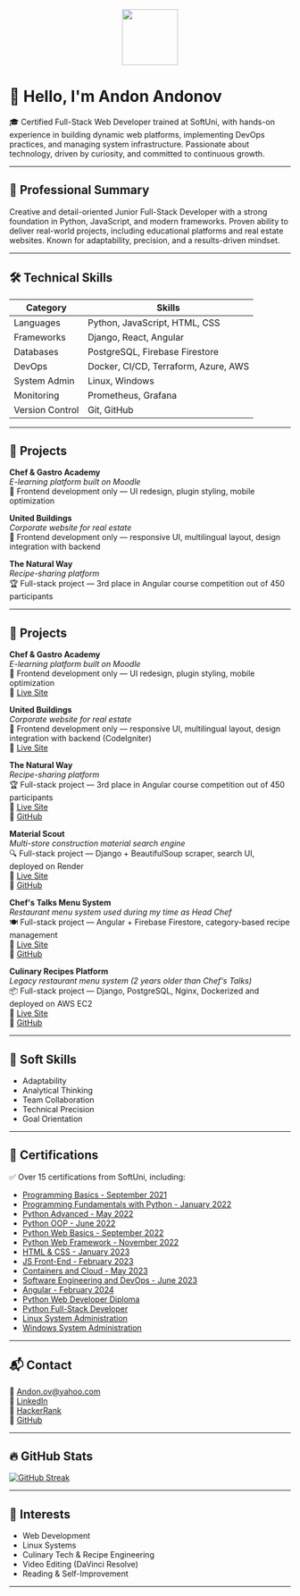 <div id="header" align="center">
   <img src="https://media.giphy.com/media/hqU2KkjW5bE2v2Z7Q2/giphy.gif" width="100"/>
</div>

# 👋 Hello, I'm Andon Andonov

🎓 Certified Full-Stack Web Developer trained at SoftUni, with hands-on experience in building dynamic web platforms, implementing DevOps practices, and managing system infrastructure. Passionate about technology, driven by curiosity, and committed to continuous growth.

---

## 🧠 Professional Summary

Creative and detail-oriented Junior Full-Stack Developer with a strong foundation in Python, JavaScript, and modern frameworks. Proven ability to deliver real-world projects, including educational platforms and real estate websites. Known for adaptability, precision, and a results-driven mindset.

---

## 🛠️ Technical Skills

| Category         | Skills                                                                 |
|------------------|------------------------------------------------------------------------|
| Languages        | Python, JavaScript, HTML, CSS                                          |
| Frameworks       | Django, React, Angular                                                 |
| Databases        | PostgreSQL, Firebase Firestore                                         |
| DevOps           | Docker, CI/CD, Terraform, Azure, AWS                                   |
| System Admin     | Linux, Windows                                                         |
| Monitoring       | Prometheus, Grafana                                                    |
| Version Control  | Git, GitHub                                                            |

---

## 💼 Projects

**Chef & Gastro Academy**  
_E-learning platform built on Moodle_  
🔧 Frontend development only — UI redesign, plugin styling, mobile optimization

**United Buildings**  
_Corporate website for real estate_  
🎯 Frontend development only — responsive UI, multilingual layout, design integration with backend

**The Natural Way**  
_Recipe-sharing platform_  
🏆 Full-stack project — 3rd place in Angular course competition out of 450 participants

---

## 💼 Projects

**Chef & Gastro Academy**  
_E-learning platform built on Moodle_  
🔧 Frontend development only — UI redesign, plugin styling, mobile optimization  
🔗 [Live Site](https://academy.chefandgastro.com/)

**United Buildings**  
_Corporate website for real estate_  
🎯 Frontend development only — responsive UI, multilingual layout, design integration with backend (CodeIgniter)  
🔗 [Live Site](https://unitedbuildings.bg/)

**The Natural Way**  
_Recipe-sharing platform_  
🏆 Full-stack project — 3rd place in Angular course competition out of 450 participants  
🔗 [Live Site](https://andon-ov.github.io/)  
🔗 [GitHub](https://github.com/Andon-ov/andon-ov.github.io)

**Material Scout**  
_Multi-store construction material search engine_  
🔍 Full-stack project — Django + BeautifulSoup scraper, search UI, deployed on Render  
🔗 [Live Site](https://multisite-material-search.onrender.com/)  
🔗 [GitHub](https://github.com/Andon-ov/MultiSite-Material-Search)

**Chef's Talks Menu System**  
_Restaurant menu system used during my time as Head Chef_  
🍽️ Full-stack project — Angular + Firebase Firestore, category-based recipe management  
🔗 [Live Site](https://chefs-talks.web.app/#/categories)  
🔗 [GitHub](https://github.com/Andon-ov/Chefs-talk)

**Culinary Recipes Platform**  
_Legacy restaurant menu system (2 years older than Chef's Talks)_  
📦 Full-stack project — Django, PostgreSQL, Nginx, Dockerized and deployed on AWS EC2  
🔗 [Live Site](http://recipes.run.place/)  
🔗 [GitHub](https://github.com/Andon-ov/Culinary-Recipes)

---

## 🤝 Soft Skills

- Adaptability  
- Analytical Thinking  
- Team Collaboration  
- Technical Precision  
- Goal Orientation  

---

## 📜 Certifications

✅ Over 15 certifications from SoftUni, including:

- [Programming Basics - September 2021](https://softuni.bg/certificates/details/116579/722a9e3f)
- [Programming Fundamentals with Python - January 2022](https://softuni.bg/certificates/details/129064/a4a5df30)
- [Python Advanced - May 2022](https://softuni.bg/certificates/details/135930/eaa7da7c)
- [Python OOP - June 2022](https://softuni.bg/certificates/details/140917/0e009a58)
- [Python Web Basics - September 2022](https://softuni.bg/certificates/details/147044/ff1d104c)
- [Python Web Framework - November 2022](https://softuni.bg/certificates/details/152946/d4a38a41)
- [HTML & CSS - January 2023](https://softuni.bg/certificates/details/163058/28db8b2e)
- [JS Front-End - February 2023](https://softuni.bg/certificates/details/170741/1533ef14)
- [Containers and Cloud - May 2023](https://softuni.bg/certificates/details/174474/b265410d)
- [Software Engineering and DevOps - June 2023](https://softuni.bg/certificates/details/183299/cdc600b4)
- [Angular - February 2024](https://softuni.bg/certificates/details/211833/7fdb9c70)
- [Python Web Developer Diploma](https://softuni.bg/certificates/details/178500/14e84108)
- [Python Full-Stack Developer](https://softuni.bg/certificates/details/215969/5ef53031)
- [Linux System Administration](https://softuni.bg/certificates/details/243478/4519f802)  
- [Windows System Administration](https://softuni.bg/certificates/details/247485/33a91b7b)

---
  
## 📬 Contact

📧 Andon.ov@yahoo.com  
🔗 [LinkedIn](https://www.linkedin.com/in/andon-ov)  
🔗 [HackerRank](https://www.hackerrank.com/BigDo)  
🔗 [GitHub](https://github.com/Andon-ov)

---

## 🔥 GitHub Stats

[![GitHub Streak](http://github-readme-streak-stats.herokuapp.com?user=Andon-ov&theme=dark&background=000000)](https://git.io/streak-stats)

---

## 🎯 Interests

- Web Development  
- Linux Systems  
- Culinary Tech & Recipe Engineering  
- Video Editing (DaVinci Resolve)  
- Reading & Self-Improvement

---
